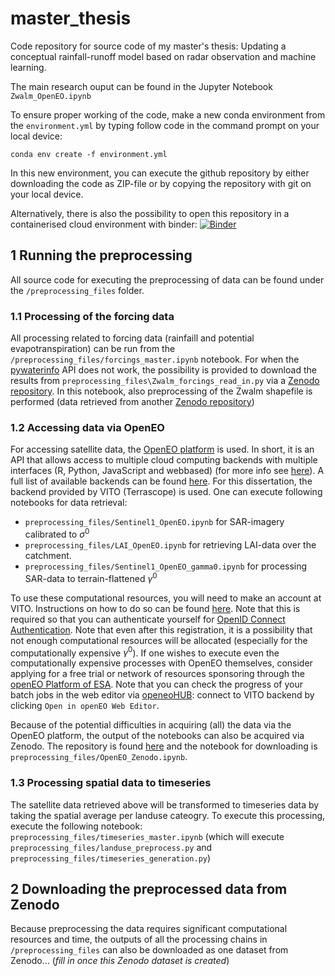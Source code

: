 # master_thesis
Code repository for source code of my master's thesis: Updating a conceptual rainfall-runoff model based on radar observation and machine learning.

The main research ouput can be found in the Jupyter Notebook `Zwalm_OpenEO.ipynb`

To ensure proper working of the code, make a new conda environment from the `environment.yml` by typing follow code in the command prompt on your local device: 
```
conda env create -f environment.yml
```
In this new environment, you can execute the github repository by either downloading the code as ZIP-file or by copying the repository with git on your local device. 

Alternatively, there is also the possibility to open this repository in a containerised cloud environment with binder:
 [![Binder](https://mybinder.org/badge_logo.svg)](https://mybinder.org/v2/gh/olivierbonte/master_thesis/HEAD)

## 1 Running the preprocessing
All source code for executing the preprocessing of data can be found under the `/preprocessing_files` folder.
### 1.1 Processing of the forcing data

All processing related to forcing data (rainfaill and potential evapotranspiration) can be run from the `/preprocessing_files/forcings_master.ipynb` notebook. For when the [pywaterinfo](https://fluves.github.io/pywaterinfo/) API does not work, the possibility is provided to download the results from `preprocessing_files\Zwalm_forcings_read_in.py` via a [Zenodo repository](https://doi.org/10.5281/zenodo.7689200). In this notebook, also preprocessing of the Zwalm shapefile is performed (data retrieved from another [Zenodo repository](https://doi.org/10.5281/zenodo.7688784))

### 1.2 Accessing data via OpenEO

For accessing satellite data, the [OpenEO platform](https://openeo.org/) is used. In short, it is an API that allows access to multiple cloud computing backends with multiple interfaces (R, Python, JavaScript and webbased) (for more info see [here](https://r-spatial.org/2016/11/29/openeo.html)). A full list of available backends can be found [here](https://hub.openeo.org/). For this dissertation, the backend provided by VITO (Terrascope) is used. One can execute following notebooks for data retrieval:

- `preprocessing_files/Sentinel1_OpenEO.ipynb` for SAR-imagery calibrated to $\sigma^0$ 
- `preprocessing_files/LAI_OpenEO.ipynb` for retrieving LAI-data over the catchment. 
- `preprocessing_files/Sentinel1_OpenEO_gamma0.ipynb` for processing SAR-data to terrain-flattened $\gamma^0$ 

To use these computational resources, you will need to make an account at VITO. Instructions on how to do so can be found [here](https://docs.openeo.cloud/federation/#terrascope-registration). Note that this is required so that you can authenticate yourself for [OpenID Connect Authentication](https://openeo.org/documentation/1.0/python/#openid-connect-authentication). Note that even after this registration, it is a possibility that not enough computational resources will be allocated (especially for the computationally expensive $\gamma^0$). If one wishes to execute even the computationally expensive processes with OpenEO themselves, consider applying for a free trial or network of resources sponsoring through the [openEO Platform of ESA](https://openeo.cloud/). Note that you can check the progress of your batch jobs in the web editor via [openeoHUB](https://hub.openeo.org/): connect to VITO backend by clicking `Open in openEO Web Editor`. 

Because of the potential difficulties in acquiring (all) the data via the OpenEO platform, the output of the notebooks can also be acquired via Zenodo. The repository is found [here]() and the notebook for downloading is `preprocessing_files/OpenEO_Zenodo.ipynb`. 

### 1.3 Processing spatial data to timeseries
The satellite data retrieved above will be transformed to timeseries data by taking the spatial average per landuse cateogry. To execute this processing, execute the following notebook: `preprocessing_files/timeseries_master.ipynb` (which will execute `preprocessing_files/landuse_preprocess.py` and `preprocessing_files/timeseries_generation.py`)

## 2 Downloading the preprocessed data from Zenodo 
Because preprocessing the data requires significant computational resources and time, the outputs of all the processing chains in `/preprocessing_files` can also be downloaded as one dataset from Zenodo... (*fill in once this Zenodo dataset is created*)
